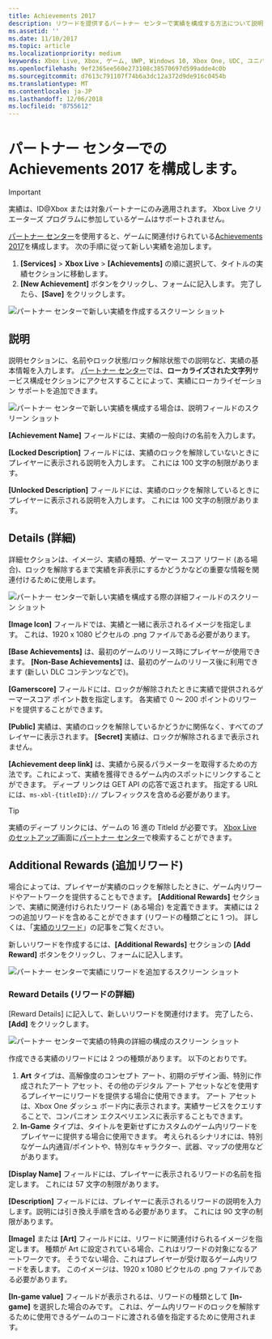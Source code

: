 ```yaml
---
title: Achievements 2017
description: リワードを提供するパートナー センターで実績を構成する方法について説明します。
ms.assetid: ''
ms.date: 11/10/2017
ms.topic: article
ms.localizationpriority: medium
keywords: Xbox Live, Xbox, ゲーム, UWP, Windows 10, Xbox One, UDC, ユニバーサル デベロッパー センター
ms.openlocfilehash: 9ef2365ee560e273108c38570697d599adde4c0b
ms.sourcegitcommit: d7613c791107f74b6a3dc12a372d9de916c0454b
ms.translationtype: MT
ms.contentlocale: ja-JP
ms.lasthandoff: 12/06/2018
ms.locfileid: "8755612"
---
```

# <a name="configure-achievements-2017-in-partner-center"></a>パートナー センターでの Achievements 2017 を構成します。

> [!IMPORTANT]
> 実績は、ID@Xbox または対象パートナーにのみ適用されます。 Xbox Live クリエーターズ プログラムに参加しているゲームはサポートされません。

[パートナー センター](https://partner.microsoft.com/dashboard)を使用すると、ゲームに関連付けられている[Achievements 2017](../../achievements-2017/simplified-achievements.md)を構成します。 次の手順に従って新しい実績を追加します。

1. **[Services]** > **Xbox Live** > **[Achievements]** の順に選択して、タイトルの実績セクションに移動します。
2. **[New Achievement]** ボタンをクリックし、フォームに記入します。  完了したら、**[Save]** をクリックします。

![パートナー センターで新しい実績を作成するスクリーン ショット](../../images/dev-center/achievement-table.png)

## <a name="description"></a>説明
説明セクションに、名前やロック状態/ロック解除状態での説明など、実績の基本情報を入力します。 [パートナー センター](https://partner.microsoft.com/dashboard)では、**ローカライズされた文字列**サービス構成セクションにアクセスすることによって、実績にローカライゼーション サポートを追加できます。

![パートナー センターで新しい実績を構成する場合は、説明フィールドのスクリーン ショット](../../images/dev-center/achievements-2.png)

**[Achievement Name]** フィールドには、実績の一般向けの名前を入力します。

**[Locked Description]** フィールドには、実績のロックを解除していないときにプレイヤーに表示される説明を入力します。 これには 100 文字の制限があります。

**[Unlocked Description]** フィールドには、実績のロックを解除しているときにプレイヤーに表示される説明を入力します。 これには 100 文字の制限があります。

## <a name="details"></a>Details (詳細)
詳細セクションは、イメージ、実績の種類、ゲーマー スコア リワード (ある場合)、ロックを解除するまで実績を非表示にするかどうかなどの重要な情報を関連付けるために使用します。

![パートナー センターで新しい実績を構成する際の詳細フィールドのスクリーン ショット](../../images/dev-center/achievements-3.png)

**[Image Icon]** フィールドでは、実績と一緒に表示されるイメージを指定します。 これは、1920 x 1080 ピクセルの .png ファイルである必要があります。

**[Base Achievements]** は、最初のゲームのリリース時にプレイヤーが使用できます。 **[Non-Base Achievements]** は、最初のゲームのリリース後に利用できます (新しい DLC コンテンツなどで)。

**[Gamerscore]** フィールドには、ロックが解除されたときに実績で提供されるゲーマースコア ポイント数を指定します。 各実績で 0 ～ 200 ポイントのリワードを提供することができます。  

**[Public]** 実績は、実績のロックを解除しているかどうかに関係なく、すべてのプレイヤーに表示されます。 **[Secret]** 実績は、ロックが解除されるまで表示されません。

**[Achievement deep link]** は、実績から戻るパラメーターを取得するための方法です。これによって、実績を獲得できるゲーム内のスポットにリンクすることができます。 ディープ リンクは GET API の応答で返されます。 指定する URL には、`ms-xbl-{titleID}://` プレフィックスを含める必要があります。

> [!TIP]
> 実績のディープ リンクには、ゲームの 16 進の TitleId が必要です。 [Xbox Live のセットアップ](xbox-live-setup.md)画面に[パートナー センター](https://developer.microsoft.com/dashboard)で検索することができます。

## <a name="additional-rewards"></a>Additional Rewards (追加リワード)
場合によっては、プレイヤーが実績のロックを解除したときに、ゲーム内リワードやアートワークを提供することもできます。 **[Additional Rewards]** セクションで、実績に関連付けられたリワード (ある場合) を定義できます。 実績には 2 つの追加リワードを含めることができます (リワードの種類ごとに 1 つ)。 詳しくは、「[実績のリワード](../../achievements-2017/achievement-rewards.md)」の記事をご覧ください。

新しいリワードを作成するには、**[Additional Rewards]** セクションの **[Add Reward]** ボタンをクリックし、フォームに記入します。

![パートナー センターで実績にリワードを追加するスクリーン ショット](../../images/dev-center/achievement-reward.png)

### <a name="reward-details"></a>Reward Details (リワードの詳細)
[Reward Details] に記入して、新しいリワードを関連付けます。 完了したら、**[Add]** をクリックします。

![パートナー センターで実績の特典の詳細の構成のスクリーン ショット](../../images/dev-center/achievements-5.png)

作成できる実績のリワードには 2 つの種類があります。 以下のとおりです。

1. **Art** タイプは、高解像度のコンセプト アート、初期のデザイン画、特別に作成されたアート アセット、その他のデジタル アート アセットなどを使用するプレイヤーにリワードを提供する場合に使用できます。 アート アセットは、Xbox One ダッシュ ボード内に表示されます。実績サービスをクエリすることで、コンパニオン エクスペリエンスに表示することもできます。
2. **In-Game** タイプは、タイトルを更新せずにカスタムのゲーム内リワードをプレイヤーに提供する場合に使用できます。 考えられるシナリオには、特別なゲーム内通貨/ポイントや、特別なキャラクター、武器、マップの使用などがあります。

**[Display Name]** フィールドには、プレイヤーに表示されるリワードの名前を指定します。 これには 57 文字の制限があります。

**[Description]** フィールドには、プレイヤーに表示されるリワードの説明を入力します。説明には引き換え手順を含める必要があります。 これには 90 文字の制限があります。

**[Image]** または **[Art]** フィールドには、リワードに関連付けられるイメージを指定します。 種類が Art に設定されている場合、これはリワードの対象になるアートワークです。 そうでない場合、これはプレイヤーが受け取るゲーム内リワードを表します。 このイメージは、1920 x 1080 ピクセルの .png ファイルである必要があります。

**[In-game value]** フィールドが表示されるは、リワードの種類として **[In-game]** を選択した場合のみです。 これは、ゲーム内リワードのロックを解除するために使用できるゲームのコードに渡される値を指定するために使用されます。
